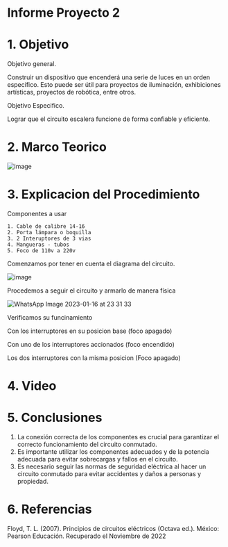 # Informe Proyecto 2

# 1. Objetivo

Objetivo general.

Construir un dispositivo que encenderá una serie de luces en un orden específico. Esto puede ser útil para proyectos de iluminación, exhibiciones artísticas, proyectos de robótica, entre otros.

Objetivo Especifico.

Lograr que el circuito escalera funcione de forma confiable y eficiente.

# 2. Marco Teorico

![image](https://user-images.githubusercontent.com/116781677/212889102-a50bfd57-5727-407c-a233-66aa851681df.png)

# 3. Explicacion del Procedimiento

Componentes a usar

    1. Cable de calibre 14-16
    2. Porta lámpara o boquilla
    3. 2 Interuptores de 3 vias
    4. Mangueras - tubos 
    5. Foco de 110v a 220v

Comenzamos por tener en cuenta el diagrama del circuito.

![image](https://user-images.githubusercontent.com/116781677/212890388-ae167502-78a4-490e-9631-7d61bc323510.png)

Procedemos a seguir el circuito y armarlo de manera física

![WhatsApp Image 2023-01-16 at 23 31 33](https://user-images.githubusercontent.com/116781677/212881459-cbf79070-0213-4c24-b283-d2c581cb7747.jpg)


Verificamos su funcinamiento

Con los interruptores en su posicion base (foco apagado)

Con uno de los interruptores accionados (foco encendido)

Los dos interruptores con la misma posicion (Foco apagado)

# 4. Video



# 5. Conclusiones

1. La conexión correcta de los componentes es crucial para garantizar el correcto funcionamiento del circuito conmutado.
2. Es importante utilizar los componentes adecuados y de la potencia adecuada para evitar sobrecargas y fallos en el circuito.
3. Es necesario seguir las normas de seguridad eléctrica al hacer un circuito conmutado para evitar accidentes y daños a personas y propiedad.

# 6. Referencias

Floyd, T. L. (2007). Principios de circuitos eléctricos (Octava ed.). México: Pearson Educación. Recuperado el Noviembre de 2022
